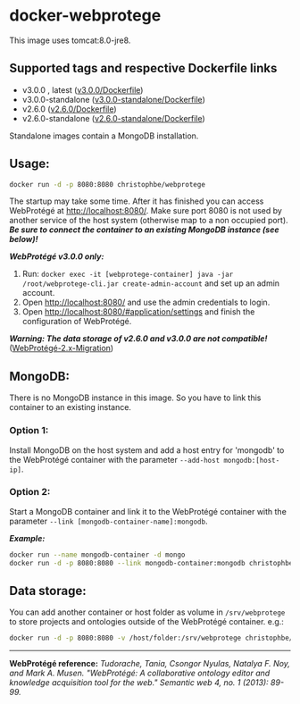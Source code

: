 # docker-webprotege

This image uses tomcat:8.0-jre8.

## Supported tags and respective Dockerfile links
* v3.0.0 , latest ([v3.0.0/Dockerfile](https://github.com/ChristophB/docker-webprotege/blob/v3.0.0/Dockerfile))
* v3.0.0-standalone ([v3.0.0-standalone/Dockerfile](https://github.com/ChristophB/docker-webprotege/blob/v3.0.0-standalone/Dockerfile))
* v2.6.0 ([v2.6.0/Dockerfile](https://github.com/ChristophB/docker-webprotege/blob/master/Dockerfile))
* v2.6.0-standalone ([v2.6.0-standalone/Dockerfile](https://github.com/ChristophB/docker-webprotege/blob/v2.6.0-standalone/Dockerfile))

Standalone images  contain a MongoDB installation.

## Usage:
```sh
docker run -d -p 8080:8080 christophbe/webprotege
```

The startup may take some time. After it has finished you can access WebProtégé at <http://localhost:8080/>. Make sure port 8080 is not used by another service of the host system (otherwise map to a non occupied port). ***Be sure to connect the container to an existing MongoDB instance (see below)!***

***WebProtégé v3.0.0 only:***
1. Run: `docker exec -it [webprotege-container] java -jar /root/webprotege-cli.jar create-admin-account` and set up an admin account.
2. Open <http://localhost:8080/> and use the admin credentials to login.
3. Open <http://localhost:8080/#application/settings> and finish the configuration of WebProtégé.

***Warning: The data storage of v2.6.0 and v3.0.0 are not compatible!*** ([WebProtégé-2.x-Migration](https://github.com/protegeproject/webprotege/wiki/WebProtégé-2.x-Migration)) 

## MongoDB:
There is no MongoDB instance in this image. So you have to link this container to an existing instance.

### Option 1:
Install MongoDB on the host system and add a host entry for 'mongodb' to the WebProtégé container with the parameter `--add-host mongodb:[host-ip]`.

### Option 2:
Start a MongoDB container and link it to the WebProtégé container with the parameter `--link [mongodb-container-name]:mongodb`.

***Example:***
```sh
docker run --name mongodb-container -d mongo
docker run -d -p 8080:8080 --link mongodb-container:mongodb christophbe/webprotege
```

## Data storage:
You can add another container or host folder as volume in `/srv/webprotege` to store projects and ontologies outside of the WebProtégé container. e.g.:
```sh
docker run -d -p 8080:8080 -v /host/folder:/srv/webprotege christophbe/webprotege
```


---
**WebProtégé reference:**
*Tudorache, Tania, Csongor Nyulas, Natalya F. Noy, and Mark A. Musen. "WebProtégé: A collaborative ontology editor and knowledge acquisition tool for the web." Semantic web 4, no. 1 (2013): 89-99.*
